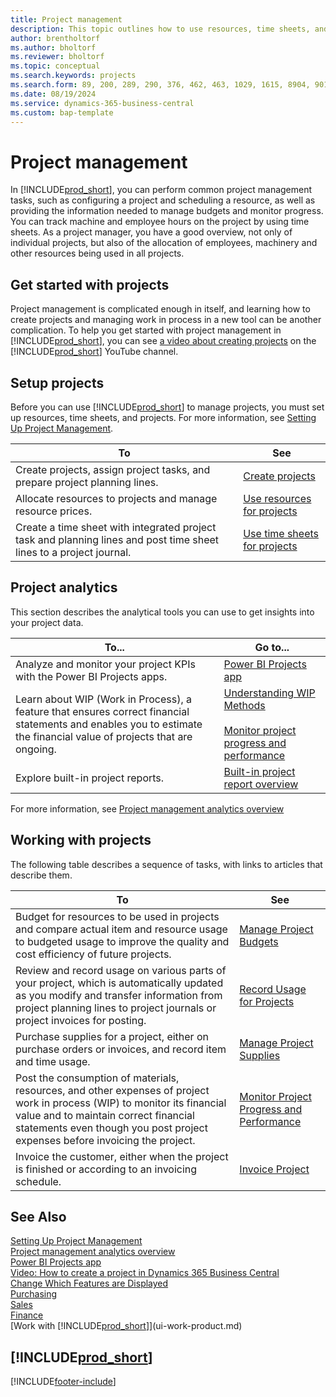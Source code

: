 ```yaml
---
title: Project management
description: This topic outlines how to use resources, time sheets, and projects to manage budgets.
author: brentholtorf
ms.author: bholtorf
ms.reviewer: bholtorf
ms.topic: conceptual
ms.search.keywords: projects
ms.search.form: 89, 200, 289, 290, 376, 462, 463, 1029, 1615, 8904, 9014, 9015, 37033, 37034, 37035, 37036, 37037, 37038, 37039
ms.date: 08/19/2024
ms.service: dynamics-365-business-central
ms.custom: bap-template
---
```

# Project management

In [!INCLUDE[prod_short](includes/prod_short.md)], you can perform common project management tasks, such as configuring a project and scheduling a resource, as well as providing the information needed to manage budgets and monitor progress. You can track machine and employee hours on the project by using time sheets. As a project manager, you have a good overview, not only of individual projects, but also of the allocation of employees, machinery and other resources being used in all projects.


## Get started with projects

Project management is complicated enough in itself, and learning how to create projects and managing work in process in a new tool can be another complication. To help you get started with project management in [!INCLUDE[prod_short](includes/prod_short.md)], you can see [a video about creating projects](https://www.youtube.com/watch?v=VqaPWr7BWmw) on the [!INCLUDE[prod_short](includes/prod_short.md)] YouTube channel.  


## Setup projects

Before you can use [!INCLUDE[prod_short](includes/prod_short.md)] to manage projects, you must set up resources, time sheets, and projects. For more information, see [Setting Up Project Management](projects-setup-projects.md).  

| To | See |
| --- | --- |
| Create projects, assign project tasks, and prepare project planning lines. |[Create projects](projects-how-create-jobs.md) |
| Allocate resources to projects and manage resource prices. |[Use resources for projects](projects-how-use-resources.md) |
| Create a time sheet with integrated project task and planning lines and post time sheet lines to a project journal. |[Use time sheets for projects](projects-how-use-time-sheets.md) |


## Project analytics

This section describes the analytical tools you can use to get insights into your project data.

| To... | Go to... |
| ----- | -------- |
| Analyze and monitor your project KPIs with the Power BI Projects apps. | [Power BI Projects app](projects-powerbi-app.md) |
| Learn about WIP (Work in Process), a feature that ensures correct financial statements and enables you to estimate the financial value of projects that are ongoing. |[Understanding WIP Methods](projects-understanding-wip.md) <br><br> [Monitor project progress and performance](projects-how-monitor-progress-performance.md)  |
| Explore built-in project reports. | [Built-in project report overview](project-reports.md) |

For more information, see [Project management analytics overview](projects-analytics-overview.md)

## Working with projects

The following table describes a sequence of tasks, with links to articles that describe them.

| To | See |
| --- | --- |
| Budget for resources to be used in projects and compare actual item and resource usage to budgeted usage to improve the quality and cost efficiency of future projects. |[Manage Project Budgets](projects-how-manage-budgets.md) |
| Review and record usage on various parts of your project, which is automatically updated as you modify and transfer information from project planning lines to project journals or project invoices for posting. |[Record Usage for Projects](projects-how-record-job-usage.md) |
| Purchase supplies for a project, either on purchase orders or invoices, and record item and time usage. |[Manage Project Supplies](projects-how-manage-project-supplies.md) |
| Post the consumption of materials, resources, and other expenses of project work in process (WIP) to monitor its financial value and to maintain correct financial statements even though you post project expenses before invoicing the project. |[Monitor Project Progress and Performance](projects-how-monitor-progress-performance.md) |
| Invoice the customer, either when the project is finished or according to an invoicing schedule. |[Invoice Project](projects-how-invoice-jobs.md) |


## See Also

[Setting Up Project Management](projects-setup-projects.md)  
[Project management analytics overview](projects-analytics-overview.md)  
[Power BI Projects app](projects-powerbi-app.md)   
[Video: How to create a project in Dynamics 365 Business Central](https://www.youtube.com/watch?v=VqaPWr7BWmw)  
[Change Which Features are Displayed](ui-experiences.md)  
[Purchasing](purchasing-manage-purchasing.md)  
[Sales](sales-manage-sales.md)  
[Finance](finance.md)  
[Work with [!INCLUDE[prod_short](includes/prod_short.md)]](ui-work-product.md)  

## [!INCLUDE[prod_short](includes/free_trial_md.md)]  

[!INCLUDE[footer-include](includes/footer-banner.md)]
